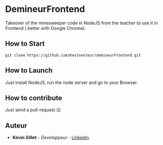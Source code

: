 # DemineurFrontend
Takeover of the minesweeper code in NodeJS from the teacher to use it in Frontend ( better with Google Chrome).

## How to Start
```
git clone https://github.com/Kev1venteur/demineurFrontend.git
```

## How to Launch
Just install NodeJS, run the node server and go to your Browser.

## How to contribute
Just send a pull-request 😉

## Auteur
- <b>Kévin Gillet</b> - <i>Developpeur</i> - <a href="https://www.linkedin.com/in/k%C3%A9vin-gillet-50b25b175/">Linkedin</a>.
